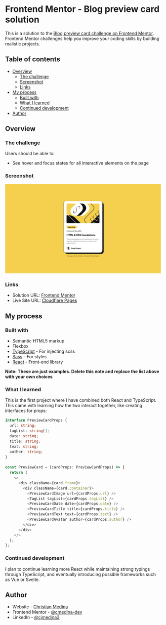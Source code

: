 # Frontend Mentor - Blog preview card solution

This is a solution to the [Blog preview card challenge on Frontend Mentor](https://www.frontendmentor.io/challenges/blog-preview-card-ckPaj01IcS). Frontend Mentor challenges help you improve your coding skills by building realistic projects.

## Table of contents

- [Overview](#overview)
  - [The challenge](#the-challenge)
  - [Screenshot](#screenshot)
  - [Links](#links)
- [My process](#my-process)
  - [Built with](#built-with)
  - [What I learned](#what-i-learned)
  - [Continued development](#continued-development)
- [Author](#author)

## Overview

### The challenge

Users should be able to:

- See hover and focus states for all interactive elements on the page

### Screenshot

![](./screenshot.png)

### Links

- Solution URL: [Frontend Mentor](https://www.frontendmentor.io/solutions/blog-preview-card-with-reacttypescript-aDT1LEEFWH)
- Live Site URL: [Cloudflare Pages](https://blog-preview-card-d93.pages.dev/)

## My process

### Built with

- Semantic HTML5 markup
- Flexbox
- [TypeScript](https://www.typescriptlang.org/) - For injecting scss
- [Sass](https://sass-lang.com/) - For styles
- [React](https://reactjs.org/) - Front-end library

**Note: These are just examples. Delete this note and replace the list above with your own choices**

### What I learned

This is the first project where I have combined both React and TypeScript. This came with learning how the two interact together, like creating interfaces for props:

```typescript
interface PreviewCardProps {
  url: string;
  tagList: string[];
  date: string;
  title: string;
  text: string;
  author: string;
}

const PreviewCard = (cardProps: PreviewCardProps) => {
  return (
    <>
      <div className={card.frame}>
        <div className={card.container}>
          <PreviewCardImage url={cardProps.url} />
          <TagList tagList={cardProps.tagList} />
          <PreviewCardDate date={cardProps.date} />
          <PreviewCardTitle title={cardProps.title} />
          <PreviewCardText text={cardProps.text} />
          <PreviewCardAvatar author={cardProps.author} />
        </div>
      </div>
    </>
  );
};
```

### Continued development

I plan to continue learning more React while maintaining strong typings through TypeScript, and eventually introducing possible frameworks such as Vue or Svelte.

## Author

- Website - [Christian Medina](https://www.github.com/cmedina-dev)
- Frontend Mentor - [@cmedina-dev](https://www.frontendmentor.io/profile/cmedina-dev)
- LinkedIn - [@cjmedina3](https://linkedin.com/in/cjmedina3)
